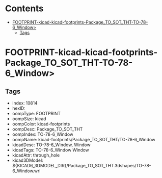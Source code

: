 



Contents
========

* [FOOTPRINT-kicad-kicad-footprints-Package_TO_SOT_THT-TO-78-6_Window>](#footprint-kicad-kicad-footprints-package_to_sot_tht-to-78-6_window)
	* [Tags](#tags)

# FOOTPRINT-kicad-kicad-footprints-Package_TO_SOT_THT-TO-78-6_Window>

## Tags

- index: 10814
- hexID: 
- oompType: FOOTPRINT
- oompSize: kicad
- oompColor: kicad-footprints
- oompDesc: Package_TO_SOT_THT
- oompIndex: TO-78-6_Window
- oompName: kicad-footprints/Package_TO_SOT_THT/TO-78-6_Window
- kicadDesc: TO-78-6_Window, Window
- kicadTags: TO-78-6_Window Window
- kicadAttr: through_hole
- kicad3DModel: ${KICAD6_3DMODEL_DIR}/Package_TO_SOT_THT.3dshapes/TO-78-6_Window.wrl
